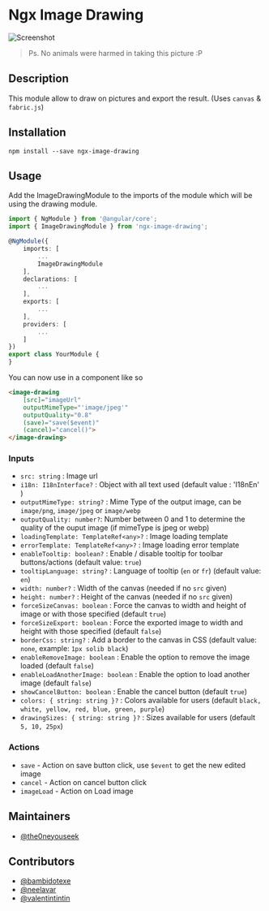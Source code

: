 # Ngx Image Drawing

![Screenshot](.github/screenshot.jpg)

> Ps. No animals were harmed in taking this picture :P

## Description

This module allow to draw on pictures and export the result. (Uses `canvas` & `fabric.js`)

## Installation

`npm install --save ngx-image-drawing`

## Usage

Add the ImageDrawingModule to the imports of the module which will be using the drawing module.
```ts
import { NgModule } from '@angular/core';
import { ImageDrawingModule } from 'ngx-image-drawing';

@NgModule({
    imports: [
        ...
        ImageDrawingModule
    ],
    declarations: [
        ...
    ],
    exports: [
        ...
    ],
    providers: [
        ...
    ]
})
export class YourModule {
}
```

You can now use in a component like so
```html
<image-drawing
    [src]="imageUrl"
    outputMimeType="'image/jpeg'"
    outputQuality="0.8"
    (save)="save($event)"
    (cancel)="cancel()">
</image-drawing>
```

### Inputs

- `src: string` : Image url
- `i18n: I18nInterface?` : Object with all text used (default value : 'I18nEn' )
- `outputMimeType: string?` : Mime Type of the output image, can be `image/png`, `image/jpeg` or `image/webp`
- `outputQuality: number?`: Number between 0 and 1 to determine the quality of the ouput image (if mimeType is jpeg or webp)
- `loadingTemplate: TemplateRef<any>?` : Image loading template
- `errorTemplate: TemplateRef<any>?` : Image loading error template
- `enableTooltip: boolean?` : Enable / disable tooltip for toolbar buttons/actions (default value: `true`)
- `tooltipLanguage: string?` : Language of tooltip (`en` or `fr`) (default value: `en`)
- `width: number?` : Width of the canvas (needed if no `src` given)
- `height: number?` : Height of the canvas (needed if no `src` given)
- `forceSizeCanvas: boolean` : Force the canvas to width and height of image or with those specified (default `true`)
- `forceSizeExport: boolean` : Force the exported image to width and height with those specified (default `false`)
- `borderCss: string?` : Add a border to the canvas in CSS (default value: `none`, example: `1px solib black`)
- `enableRemoveImage: boolean` : Enable the option to remove the image loaded (default `false`)
- `enableLoadAnotherImage: boolean` : Enable the option to load another image (default `false`)
- `showCancelButton: boolean` : Enable the cancel button (default `true`)
- `colors: { string: string }?` : Colors available for users (default `black, white, yellow, red, blue, green, purple`)
- `drawingSizes: { string: string }?` : Sizes available for users (default `5, 10, 25px`)

### Actions
- `save` - Action on save button click, use `$event` to get the new edited image
- `cancel` - Action on cancel button click
- `imageLoad` - Action on Load image

## Maintainers

- [@the0neyouseek](https://github.com/the0neyouseek)

## Contributors

- [@bambidotexe](https://github.com/bambidotexe)
- [@neelavar](https://github.com/neelavar)
- [@valentintintin](https://github.com/valentintintin)

